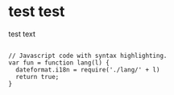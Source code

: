 <link rel="stylesheet" href="https://cdnjs.cloudflare.com/ajax/libs/highlight.js/11.2.0/styles/devibeans.min.css">
<script src="https://cdnjs.cloudflare.com/ajax/libs/highlight.js/11.2.0/highlight.min.js"></script>

<h1>test test</h1>
<p>test text</p>
<pre class="hljs highlight language-js"><code>
// Javascript code with syntax highlighting.
var fun = function lang(l) {
  dateformat.i18n = require('./lang/' + l)
  return true;
}</code></pre>

<script>hljs.highlightAll();</script>
